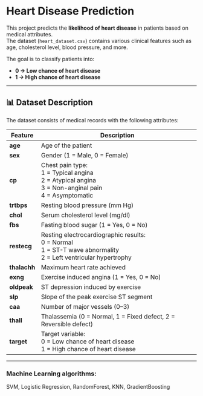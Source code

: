 # Heart Disease Prediction

This project predicts the **likelihood of heart disease** in patients based on medical attributes.  
The dataset (`heart_dataset.csv`) contains various clinical features such as age, cholesterol level, blood pressure, and more.  

The goal is to classify patients into:
- **0 → Low chance of heart disease**  
- **1 → High chance of heart disease**

---

## 📊 Dataset Description

The dataset consists of medical records with the following attributes:

| Feature      | Description |
|--------------|-------------|
| **age**      | Age of the patient |
| **sex**      | Gender (1 = Male, 0 = Female) |
| **cp**       | Chest pain type:<br>1 = Typical angina<br>2 = Atypical angina<br>3 = Non-anginal pain<br>4 = Asymptomatic |
| **trtbps**   | Resting blood pressure (mm Hg) |
| **chol**     | Serum cholesterol level (mg/dl) |
| **fbs**      | Fasting blood sugar (1 = Yes, 0 = No) |
| **restecg**  | Resting electrocardiographic results:<br>0 = Normal<br>1 = ST-T wave abnormality<br>2 = Left ventricular hypertrophy |
| **thalachh** | Maximum heart rate achieved |
| **exng**     | Exercise induced angina (1 = Yes, 0 = No) |
| **oldpeak**  | ST depression induced by exercise |
| **slp**      | Slope of the peak exercise ST segment |
| **caa**      | Number of major vessels (0–3) |
| **thall**    | Thalassemia (0 = Normal, 1 = Fixed defect, 2 = Reversible defect) |
| **target**   | Target variable:<br>0 = Low chance of heart disease<br>1 = High chance of heart disease |

---

### Machine Learning algorithms: 
SVM, Logistic Regression, RandomForest, KNN, GradientBoosting